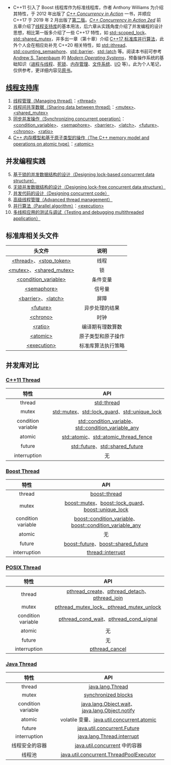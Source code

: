 * C++11 引入了 Boost 线程库作为标准线程库，作者 Anthony Williams 为介绍其特性，于 2012 年出版了 *[C++ Concurrency in Action](https://book.douban.com/subject/4130141/)* 一书，并顺应 C++17 于 2019 年 2 月出版了[第二版](https://book.douban.com/subject/27036085/)。*[C++ Concurrency in Action 2ed](https://learning.oreilly.com/library/view/c-concurrency-in/9781617294693/)* 前五章介绍了[线程支持库](https://en.cppreference.com/w/cpp/thread)的基本用法，后六章从实践角度介绍了并发编程的设计思想，相比第一版多介绍了一些 C++17 特性，如 [std::scoped_lock](https://en.cppreference.com/w/cpp/thread/scoped_lock)、[std::shared_mutex](https://en.cppreference.com/w/cpp/thread/shared_mutex)，并多出一章（第十章）介绍 [C++17 标准库并行算法](https://en.cppreference.com/w/cpp/header/execution)，此外个人会在相应处补充 C++20 相关特性，如 [std::jthread](https://en.cppreference.com/w/cpp/thread/jthread)、[std::counting_semaphore](https://en.cppreference.com/w/cpp/thread/counting_semaphore)、[std::barrier](https://en.cppreference.com/w/cpp/thread/barrier)、[std::latch](https://en.cppreference.com/w/cpp/thread/latch) 等。阅读本书前可参考 [Andrew S. Tanenbaum](https://en.wikipedia.org/wiki/Andrew_S._Tanenbaum) 的 [*Modern Operating Systems*](https://book.douban.com/subject/25864553/)，预备操作系统的基础知识（[进程与线程](https://github.com/argtek/cpp-/blob/master/docs/reference/processes_and_threads.md)、[死锁](https://github.com/argtek/cpp-/blob/master/docs/reference/deadlocks.md)、[内存管理](https://github.com/argtek/cpp-/blob/master/docs/reference/memory_management.md)、[文件系统](https://github.com/argtek/cpp-/blob/master/docs/reference/file_systems.md)、[I/O](https://github.com/argtek/cpp-/blob/master/docs/reference/IO.md) 等）。此为个人笔记，仅供参考，更详细内容见[原书](https://learning.oreilly.com/library/view/c-concurrency-in/9781617294693/)。

## [线程支持库](https://en.cppreference.com/w/cpp/thread)

1. [线程管理（Managing thread）](https://github.com/argtek/cpp-/blob/master/docs/01_managing_thread.md)：[\<thread\>](https://en.cppreference.com/w/cpp/header/thread)
2. [线程间共享数据（Sharing data between thread）](https://github.com/argtek/cpp-/blob/master/docs/02_sharing_data_between_thread.md)：[\<mutex\>](https://en.cppreference.com/w/cpp/header/mutex)、[\<shared_mutex\>](https://en.cppreference.com/w/cpp/header/shared_mutex)
3. [同步并发操作（Synchronizing concurrent operation）](https://github.com/argtek/cpp-/blob/master/docs/03_synchronizing_concurrent_operation.md)：[\<condition_variable\>](https://en.cppreference.com/w/cpp/header/condition_variable)、[\<semaphore\>](https://en.cppreference.com/w/cpp/header/semaphore)、[\<barrier\>](https://en.cppreference.com/w/cpp/header/barrier)、[\<latch\>](https://en.cppreference.com/w/cpp/header/latch)、[\<future\>](https://en.cppreference.com/w/cpp/header/future)、[\<chrono\>](https://en.cppreference.com/w/cpp/header/chrono)、[\<ratio\>](https://en.cppreference.com/w/cpp/header/ratio)
4. [C++ 内存模型和基于原子类型的操作（The C++ memory model and operations on atomic type）](https://github.com/argtek/cpp-/blob/master/docs/04_the_cpp_memory_model_and_operations_on_atomic_type.md)：[\<atomic\>](https://en.cppreference.com/w/cpp/header/atomic)

## 并发编程实践

5. [基于锁的并发数据结构的设计（Designing lock-based concurrent data structure）](https://github.com/argtek/cpp-/blob/master/docs/05_designing_lock_based_concurrent_data_structure.md)
6. [无锁并发数据结构的设计（Designing lock-free concurrent data structure）](https://github.com/argtek/cpp-/blob/master/docs/06_designing_lock_free_concurrent_data_structure.md)
7. [并发代码的设计（Designing concurrent code）](https://github.com/argtek/cpp-/blob/master/docs/07_designing_concurrent_code.md)
8. [高级线程管理（Advanced thread management）](https://github.com/argtek/cpp-/blob/master/docs/08_advanced_thread_management.md)
9. [并行算法（Parallel algorithm）](https://github.com/argtek/cpp-/blob/master/docs/09_parallel_algorithm.md)：[\<execution\>](https://en.cppreference.com/w/cpp/header/execution)
10. [多线程应用的测试与调试（Testing and debugging multithreaded application）](https://github.com/argtek/cpp-/blob/master/docs/10_testing_and_debugging_multithreaded_application.md)

## 标准库相关头文件

|头文件|说明|
|:-:|:-:|
|[\<thread\>](https://en.cppreference.com/w/cpp/header/thread)、[\<stop_token\>](https://en.cppreference.com/w/cpp/header/stop_token)|线程|
|[\<mutex\>](https://en.cppreference.com/w/cpp/header/mutex)、[\<shared_mutex\>](https://en.cppreference.com/w/cpp/header/shared_mutex)|锁|
|[\<condition_variable\>](https://en.cppreference.com/w/cpp/header/condition_variable)|条件变量|
|[\<semaphore\>](https://en.cppreference.com/w/cpp/header/semaphore)|信号量|
|[\<barrier\>](https://en.cppreference.com/w/cpp/header/barrier)、[\<latch\>](https://en.cppreference.com/w/cpp/header/latch)|屏障|
|[\<future\>](https://en.cppreference.com/w/cpp/header/future)|异步处理的结果|
|[\<chrono\>](https://en.cppreference.com/w/cpp/header/chrono)|时钟|
|[\<ratio\>](https://en.cppreference.com/w/cpp/header/ratio)|编译期有理数算数|
|[\<atomic\>](https://en.cppreference.com/w/cpp/header/atomic)|原子类型和原子操作|
|[\<execution\>](https://en.cppreference.com/w/cpp/header/execution)|标准库算法执行策略|

## 并发库对比

### [C++11 Thread](https://en.cppreference.com/w/cpp/thread)

|特性|API|
|:-:|:-:|
|thread|[std::thread](https://en.cppreference.com/w/cpp/thread/thread)|
|mutex|[std::mutex](https://en.cppreference.com/w/cpp/thread/mutex)、[std::lock_guard](https://en.cppreference.com/w/cpp/thread/lock_guard)、[std::unique_lock](https://en.cppreference.com/w/cpp/thread/unique_lock)|
|condition variable|[std::condition_variable](https://en.cppreference.com/w/cpp/thread/condition_variable)、[std::condition_variable_any](https://en.cppreference.com/w/cpp/thread/condition_variable_any)|
|atomic|[std::atomic](https://en.cppreference.com/w/cpp/atomic/atomic)、[std::atomic_thread_fence](https://en.cppreference.com/w/cpp/atomic/atomic_thread_fence)|
|future|[std::future](https://en.cppreference.com/w/cpp/thread/future)、[std::shared_future](https://en.cppreference.com/w/cpp/thread/shared_future)|
|interruption|无|

### [Boost Thread](https://www.boost.org/doc/libs/1_82_0/doc/html/thread.html)

|特性|API|
|:-:|:-:|
|thread|[boost::thread](https://www.boost.org/doc/libs/1_82_0/doc/html/thread/thread_management.html#thread.thread_management.thread)|
|mutex|[boost::mutex](https://www.boost.org/doc/libs/1_82_0/doc/html/thread/synchronization.html#thread.synchronization.mutex_types.mutex)、[boost::lock_guard](https://www.boost.org/doc/libs/1_82_0/doc/html/thread/synchronization.html#thread.synchronization.lock_guard.lock_guard)、[boost::unique_lock](https://www.boost.org/doc/libs/1_82_0/doc/html/thread/synchronization.html#thread.synchronization.locks.unique_lock)|
|condition variable|[boost::condition_variable](https://www.boost.org/doc/libs/1_82_0/doc/html/thread/synchronization.html#thread.synchronization.condvar_ref.condition_variable)、[boost::condition_variable_any](https://www.boost.org/doc/libs/1_82_0/doc/html/thread/synchronization.html#thread.synchronization.condvar_ref.condition_variable_any)|
|atomic|无|
|future|[boost::future](https://www.boost.org/doc/libs/1_82_0/doc/html/thread/synchronization.html#thread.synchronization.futures.reference.unique_future)、[boost::shared_future](https://www.boost.org/doc/libs/1_82_0/doc/html/thread/synchronization.html#thread.synchronization.futures.reference.shared_future)|
|interruption|[thread::interrupt](https://www.boost.org/doc/libs/1_82_0/doc/html/thread/thread_management.html#thread.thread_management.thread.interrupt)|

### [POSIX Thread](http://pubs.opengroup.org/onlinepubs/9699919799/basedefs/pthread.h.html)

|特性|API|
|:-:|:-:|
|thread|[pthread_create](http://pubs.opengroup.org/onlinepubs/9699919799/functions/pthread_create.html)、[pthread_detach](http://pubs.opengroup.org/onlinepubs/9699919799/functions/pthread_detach.html#)、[pthread_join](http://pubs.opengroup.org/onlinepubs/9699919799/functions/pthread_join.html#)|
|mutex|[pthread_mutex_lock、pthread_mutex_unlock](http://pubs.opengroup.org/onlinepubs/9699919799/functions/pthread_mutex_lock.html)|
|condition variable|[pthread_cond_wait](http://pubs.opengroup.org/onlinepubs/9699919799/functions/pthread_cond_wait.html)、[pthread_cond_signal](https://pubs.opengroup.org/onlinepubs/9699919799/functions/pthread_cond_signal.html)|
|atomic|无|
|future|无|
|interruption|[pthread_cancel](http://pubs.opengroup.org/onlinepubs/9699919799/functions/pthread_cancel.html)|

### [Java Thread](https://docs.oracle.com/en/java/javase/20/docs/api/java.base/java/lang/Thread.html)

|特性|API|
|:-:|:-:|
|thread|[java.lang.Thread](https://docs.oracle.com/en/java/javase/20/docs/api/java.base/java/lang/Thread.html)|
|mutex|[synchronized blocks](http://tutorials.jenkov.com/java-concurrency/synchronized.html)|
|condition variable|[java.lang.Object.wait](https://docs.oracle.com/en/java/javase/20/docs/api/java.base/java/lang/Object.html#wait())、[java.lang.Object.notify](https://docs.oracle.com/en/java/javase/20/docs/api/java.base/java/lang/Object.html#notify())|
|atomic|volatile 变量、[java.util.concurrent.atomic](https://docs.oracle.com/en/java/javase/20/docs/api/java.base/java/util/concurrent/atomic/package-summary.html)|
|future|[java.util.concurrent.Future](https://docs.oracle.com/en/java/javase/20/docs/api/java.base/java/util/concurrent/Future.html)|
|interruption|[java.lang.Thread.interrupt](https://docs.oracle.com/en/java/javase/20/docs/api/java.base/java/lang/Thread.html#interrupt())|
|线程安全的容器|[java.util.concurrent](https://docs.oracle.com/en/java/javase/20/docs/api/java.base/java/util/concurrent/package-summary.html) 中的容器|
|线程池|[java.util.concurrent.ThreadPoolExecutor](https://docs.oracle.com/en/java/javase/20/docs/api/java.base/java/util/concurrent/ThreadPoolExecutor.html)|
